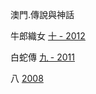 澳門.傳說與神話

牛郎織女 [十 - 2012](https://www.macaupost.gov.mo/Philately/XVersion/ProductList.aspx?admcode=MAC&emicode=201208&lang=zh-cn)

白蛇傳 [九 - 2011](https://www.macaupost.gov.mo/Philately/XVersion/ProductList.aspx?admcode=MAC&emicode=201105&lang=zh-cn)

八 [2008](https://www.macaupost.gov.mo/Philately/XVersion/ProductList.aspx?admcode=MAC&emicode=200804&lang=zh-cn)
